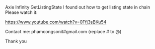 Axie Infinity GetListingState
I found out how to get listing state in chain 
Please watch it: 

https://www.youtube.com/watch?v=0Ffj3sBKu54

Contact me: 
phamcongsonit#gmail.com (replace # to @)

Thank you
